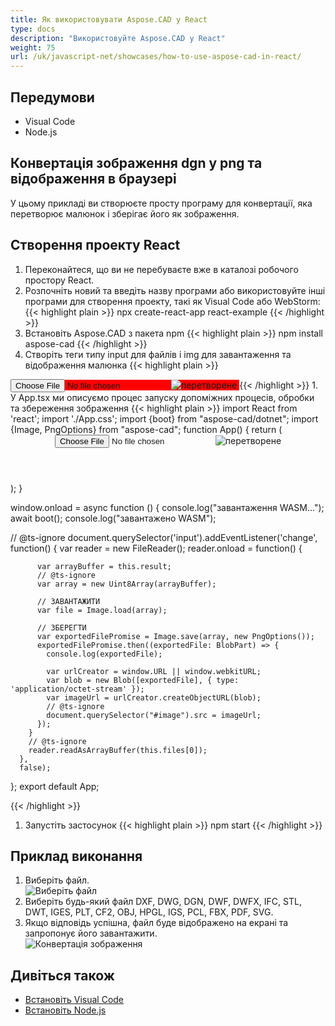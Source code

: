 ```yaml
---
title: Як використовувати Aspose.CAD у React
type: docs
description: "Використовуйте Aspose.CAD у React"
weight: 75
url: /uk/javascript-net/showcases/how-to-use-aspose-cad-in-react/
---
```


## Передумови
- Visual Code
- Node.js

## Конвертація зображення dgn у png та відображення в браузері

У цьому прикладі ви створюєте просту програму для конвертації, яка перетворює малюнок і зберігає його як зображення.

## Створення проекту React

1. Переконайтеся, що ви не перебуваєте вже в каталозі робочого простору React.
1. Розпочніть новий та введіть назву програми або використовуйте інші програми для створення проекту, такі як Visual Code або WebStorm:
{{< highlight plain >}}
npx create-react-app react-example
{{< /highlight >}}
1. Встановіть Aspose.CAD з пакета npm
{{< highlight plain >}}
npm install aspose-cad
{{< /highlight >}}
1. Створіть теги типу input для файлів і img для завантаження та відображення малюнка
{{< highlight plain >}}
<span style="background-color: red">
  <input id="file" type="file"/>
  <img alt="перетворене" id="image" />
</span>
{{< /highlight >}}
1. У App.tsx ми описуємо процес запуску допоміжних процесів, обробки та збереження зображення
{{< highlight plain >}}
import React from 'react';
import './App.css';
import {boot} from "aspose-cad/dotnet";
import {Image, PngOptions} from "aspose-cad";
function App() {
  return (
    <div className="App">
      <header className="App-header">
          <input id="file" type="file"/>
          <img alt="перетворене" id="image" />
      </header>
    </div>
  );
}

window.onload = async function () {
  console.log("завантаження WASM...");
  await boot();
  console.log("завантажено WASM");

  // @ts-ignore
    document.querySelector('input').addEventListener('change', function() {
        var reader = new FileReader();
        reader.onload = function() {

          var arrayBuffer = this.result;
          // @ts-ignore
          var array = new Uint8Array(arrayBuffer);

          // ЗАВАНТАЖИТИ
          var file = Image.load(array);

          // ЗБЕРЕГТИ
          var exportedFilePromise = Image.save(array, new PngOptions());
          exportedFilePromise.then((exportedFile: BlobPart) => {
            console.log(exportedFile);

            var urlCreator = window.URL || window.webkitURL;
            var blob = new Blob([exportedFile], { type: 'application/octet-stream' });
            var imageUrl = urlCreator.createObjectURL(blob);
            // @ts-ignore
            document.querySelector("#image").src = imageUrl;
          });
        }
        // @ts-ignore
        reader.readAsArrayBuffer(this.files[0]);
      },
      false);
};
export default App;

{{< /highlight >}}
1. Запустіть застосунок
{{< highlight plain >}}
npm start
{{< /highlight >}}

## Приклад виконання

1. Виберіть файл.<br>
![Виберіть файл](/_assets/javascript-net/react/choose-file.png)<br>
1. Виберіть будь-який файл DXF, DWG, DGN, DWF, DWFX, IFC, STL, DWT, IGES, PLT, CF2, OBJ, HPGL, IGS, PCL, FBX, PDF, SVG.
1. Якщо відповідь успішна, файл буде відображено на екрані та запропонує його завантажити.<br>
![Конвертація зображення](/_assets/javascript-net/react/convert-image.png)<br>

## Дивіться також

- [Встановіть Visual Code](https://code.visualstudio.com/)
- [Встановіть Node.js](https://nodejs.org/en/)
